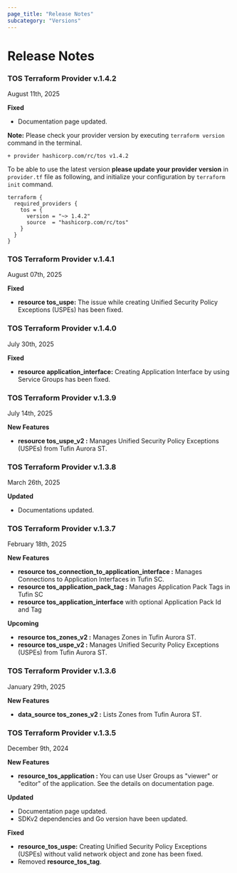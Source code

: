 ```yaml
---
page_title: "Release Notes"
subcategory: "Versions"
---
```


# Release Notes

### TOS Terraform Provider v.1.4.2

August 11th, 2025

__Fixed__
- Documentation page updated.

__Note:__
Please check your provider version by executing `terraform version` command in the terminal.
```
+ provider hashicorp.com/rc/tos v1.4.2
```
To be able to use the latest version __please update your provider version__ in `provider.tf` file as following, and initialize your configuration by `terraform init` command.
```
terraform {
  required_providers {
    tos = {
      version = "~> 1.4.2"
      source  = "hashicorp.com/rc/tos"
    }
  }
}
```

### TOS Terraform Provider v.1.4.1

August 07th, 2025

__Fixed__
- __resource tos_uspe:__ The issue while creating Unified Security Policy Exceptions (USPEs) has been fixed.

### TOS Terraform Provider v.1.4.0

July 30th, 2025

__Fixed__
- __resource application_interface:__ Creating Application Interface by using Service Groups has been fixed.


### TOS Terraform Provider v.1.3.9

July 14th, 2025

__New Features__
- __resource tos_uspe_v2      :__ Manages Unified Security Policy Exceptions (USPEs) from Tufin Aurora ST.


### TOS Terraform Provider v.1.3.8

March 26th, 2025

__Updated__
- Documentations updated.


### TOS Terraform Provider v.1.3.7

February 18th, 2025

__New Features__
- __resource tos_connection_to_application_interface :__ Manages Connections to Application Interfaces in Tufin SC.
- __resource tos_application_pack_tag :__ Manages Application Pack Tags in Tufin SC
- __resource tos_application_interface__ with optional Application Pack Id and Tag

__Upcoming__
- __resource tos_zones_v2     :__ Manages Zones in Tufin Aurora ST.
- __resource tos_uspe_v2      :__ Manages Unified Security Policy Exceptions (USPEs) from Tufin Aurora ST.


### TOS Terraform Provider v.1.3.6

January 29th, 2025

__New Features__
- __data_source tos_zones_v2  :__ Lists Zones from Tufin Aurora ST.


### TOS Terraform Provider v.1.3.5 

December 9th, 2024

__New Features__
- __resource_tos_application  :__ You can use User Groups as "viewer" or "editor" of the application. See the details on documentation page.

__Updated__
- Documentation page updated.
- SDKv2 dependencies and Go version have been updated.

__Fixed__
- __resource_tos_uspe:__ Creating Unified Security Policy Exceptions (USPEs) without valid network object and zone has been fixed.
- Removed __resource_tos_tag__.
